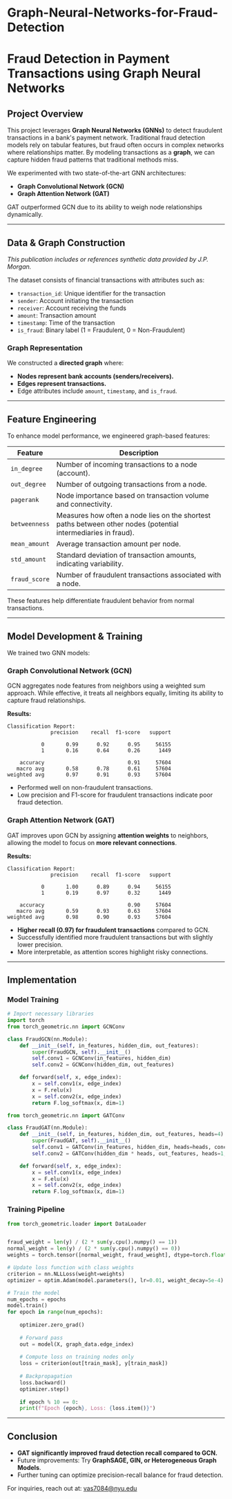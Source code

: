 # Graph-Neural-Networks-for-Fraud-Detection



# **Fraud Detection in Payment Transactions using Graph Neural Networks**

## **Project Overview**
This project leverages **Graph Neural Networks (GNNs)** to detect fraudulent transactions in a bank's payment network. Traditional fraud detection models rely on tabular features, but fraud often occurs in complex networks where relationships matter. By modeling transactions as a **graph**, we can capture hidden fraud patterns that traditional methods miss.

We experimented with two state-of-the-art GNN architectures:
- **Graph Convolutional Network (GCN)**
- **Graph Attention Network (GAT)**

GAT outperformed GCN due to its ability to weigh node relationships dynamically.

---

## **Data & Graph Construction**

*This publication includes or references synthetic data provided by J.P. Morgan.* 

The dataset consists of financial transactions with attributes such as:
- `transaction_id`: Unique identifier for the transaction
- `sender`: Account initiating the transaction
- `receiver`: Account receiving the funds
- `amount`: Transaction amount
- `timestamp`: Time of the transaction
- `is_fraud`: Binary label (1 = Fraudulent, 0 = Non-Fraudulent)

### **Graph Representation**
We constructed a **directed graph** where:
- **Nodes represent bank accounts (senders/receivers).**
- **Edges represent transactions.**
- Edge attributes include `amount`, `timestamp`, and `is_fraud`.

---

## **Feature Engineering**
To enhance model performance, we engineered graph-based features:

| Feature | Description |
|---------|------------|
| `in_degree` | Number of incoming transactions to a node (account). |
| `out_degree` | Number of outgoing transactions from a node. |
| `pagerank` | Node importance based on transaction volume and connectivity. |
| `betweenness` | Measures how often a node lies on the shortest paths between other nodes (potential intermediaries in fraud). |
| `mean_amount` | Average transaction amount per node. |
| `std_amount` | Standard deviation of transaction amounts, indicating variability. |
| `fraud_score` | Number of fraudulent transactions associated with a node. |

These features help differentiate fraudulent behavior from normal transactions.

---

## **Model Development & Training**
We trained two GNN models:

### **Graph Convolutional Network (GCN)**
GCN aggregates node features from neighbors using a weighted sum approach. While effective, it treats all neighbors equally, limiting its ability to capture fraud relationships.

**Results:**
```
Classification Report:
              precision    recall  f1-score   support

           0       0.99      0.92      0.95     56155
           1       0.16      0.64      0.26      1449

    accuracy                           0.91     57604
   macro avg       0.58      0.78      0.61     57604
weighted avg       0.97      0.91      0.93     57604
```
- Performed well on non-fraudulent transactions.
- Low precision and F1-score for fraudulent transactions indicate poor fraud detection.

### **Graph Attention Network (GAT)**
GAT improves upon GCN by assigning **attention weights** to neighbors, allowing the model to focus on **more relevant connections**.

**Results:**
```
Classification Report:
              precision    recall  f1-score   support

           0       1.00      0.89      0.94     56155
           1       0.19      0.97      0.32      1449

    accuracy                           0.90     57604
   macro avg       0.59      0.93      0.63     57604
weighted avg       0.98      0.90      0.93     57604
```
- **Higher recall (0.97) for fraudulent transactions** compared to GCN.
- Successfully identified more fraudulent transactions but with slightly lower precision.
- More interpretable, as attention scores highlight risky connections.

---

## **Implementation**
### **Model Training**
```python
# Import necessary libraries
import torch
from torch_geometric.nn import GCNConv

class FraudGCN(nn.Module):
    def __init__(self, in_features, hidden_dim, out_features):
        super(FraudGCN, self).__init__()
        self.conv1 = GCNConv(in_features, hidden_dim)
        self.conv2 = GCNConv(hidden_dim, out_features)

    def forward(self, x, edge_index):
        x = self.conv1(x, edge_index)
        x = F.relu(x)
        x = self.conv2(x, edge_index)
        return F.log_softmax(x, dim=1)

```

```python
from torch_geometric.nn import GATConv

class FraudGAT(nn.Module):
    def __init__(self, in_features, hidden_dim, out_features, heads=4):
        super(FraudGAT, self).__init__()
        self.conv1 = GATConv(in_features, hidden_dim, heads=heads, concat=True)
        self.conv2 = GATConv(hidden_dim * heads, out_features, heads=1, concat=False)

    def forward(self, x, edge_index):
        x = self.conv1(x, edge_index)
        x = F.elu(x)
        x = self.conv2(x, edge_index)
        return F.log_softmax(x, dim=1)
```

### **Training Pipeline**
```python
from torch_geometric.loader import DataLoader


fraud_weight = len(y) / (2 * sum(y.cpu().numpy() == 1))
normal_weight = len(y) / (2 * sum(y.cpu().numpy() == 0))
weights = torch.tensor([normal_weight, fraud_weight], dtype=torch.float).to(device)

# Update loss function with class weights
criterion = nn.NLLLoss(weight=weights)
optimizer = optim.Adam(model.parameters(), lr=0.01, weight_decay=5e-4)

# Train the model
num_epochs = epochs
model.train()
for epoch in range(num_epochs):
    
    optimizer.zero_grad()
    
    # Forward pass
    out = model(X, graph_data.edge_index)
    
    # Compute loss on training nodes only
    loss = criterion(out[train_mask], y[train_mask])
    
    # Backpropagation
    loss.backward()
    optimizer.step()
    
    if epoch % 10 == 0:
    print(f"Epoch {epoch}, Loss: {loss.item()}")
```
---

## **Conclusion**
- **GAT significantly improved fraud detection recall compared to GCN.**
- Future improvements: Try **GraphSAGE, GIN, or Heterogeneous Graph Models**.
- Further tuning can optimize precision-recall balance for fraud detection.

For inquiries, reach out at: vas7084@nyu.edu


